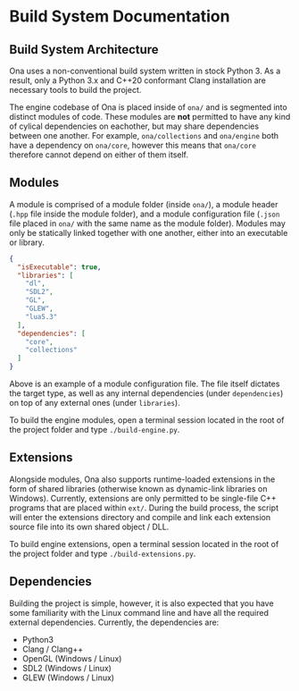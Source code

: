 # Build System Documentation

## Build System Architecture

Ona uses a non-conventional build system written in stock Python 3. As a result, only a Python 3.x and C++20 conformant Clang installation are necessary tools to build the project.

The engine codebase of Ona is placed inside of `ona/`  and is segmented into distinct modules of code. These modules are **not** permitted to have any kind of cylical dependencies on eachother, but may share dependencies between one another. For example, `ona/collections` and `ona/engine` both have a dependency on `ona/core`, however this means that `ona/core` therefore cannot depend on either of them itself.

## Modules

A module is comprised of a module folder (inside `ona/`), a module header (`.hpp` file inside the module folder), and a module configuration file (`.json` file placed in `ona/` with the same name as the module folder). Modules may only be statically linked together with one another, either into an executable or library.

```json
{
  "isExecutable": true,
  "libraries": [
    "dl",
    "SDL2",
    "GL",
    "GLEW",
    "lua5.3"
  ],
  "dependencies": [
    "core",
    "collections"
  ]
}
```

Above is an example of a module configuration file. The file itself dictates the target type, as well as any internal dependencies (under `dependencies`) on top of any external ones (under `libraries`).

To build the engine modules, open a terminal session located in the root of the project folder and type `./build-engine.py`.

## Extensions

Alongside modules, Ona also supports runtime-loaded extensions in the form of shared libraries (otherwise known as dynamic-link libraries on Windows). Currently, extensions are only permitted to be single-file C++ programs that are placed within `ext/`. During the build process, the script will enter the extensions directory and compile and link each extension source file into its own shared object / DLL.

To build engine extensions, open a terminal session located in the root of the project folder and type `./build-extensions.py`.

## Dependencies

Building the project is simple, however, it is also expected that you have some familiarity with the Linux command line and have all the required external dependencies. Currently, the dependencies are:

  * Python3
  * Clang / Clang++
  * OpenGL (Windows / Linux)
  * SDL2 (Windows / Linux)
  * GLEW (Windows / Linux)
